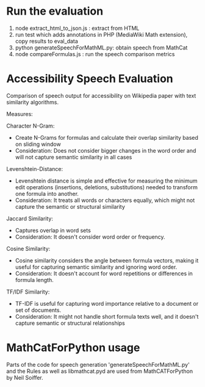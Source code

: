 # Run the evaluation 

1. node extract_html_to_json.js : extract from HTML 
2. run test which adds annotations in PHP (MediaWiki Math extension), copy results to eval_data
3. python generateSpeechForMathML.py: obtain speech from MathCat 
4. node compareFormulas.js : run the speech comparison metrics 

# Accessibility Speech Evaluation

Comparison of speech output for accessibility on Wikipedia paper with text similarity algorithms. 


Measures: 

Character N-Gram: 
- Create N-Grams for formulas and calculate their overlap similarity based on sliding window
- Consideration: Does not consider bigger changes in the word order and will not capture semantic similarity in all cases

Levenshtein-Distance:
- Levenshtein distance is simple and effective for measuring the minimum edit operations (insertions, deletions, substitutions) needed to transform one formula into another.
- Consideration: It treats all words or characters equally, which might not capture the semantic or structural similarity

Jaccard Similarity: 
- Captures overlap in word sets
- Consideration: It doesn't consider word order or frequency.

Cosine Similarity:
- Cosine similarity considers the angle between formula vectors, making it useful for capturing semantic similarity and ignoring word order. 
- Consideration: It doesn't account for word repetitions or differences in formula length.


TF/IDF Similarity: 
- TF-IDF is useful for capturing word importance relative to a document or set of documents.
- Consideration: It might not handle short formula texts well, and it doesn't capture semantic or structural relationships

# MathCatForPython usage 
Parts of the code for speech generation 'generateSpeechForMathML.py' and the Rules
as well as libmathcat.pyd are used from MathCATForPython by Neil Soiffer. 


